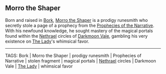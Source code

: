 ## Morro the Shaper

Born and raised in [Bork](../Places/Bork.md), [Morro the Shaper](../People/Morro_Shaper.md) is a prodigy runesmith who secretly stole a page of a prophecy from the [Prophecies of the Narrative](Prophecies%20of%20the%20Narrative.md). With his newfound knowledge, he sought mastery of the magical portals found within the [Nethrael](../Lore/Nethrael.md) circles of [Darkmoon Vale](../Places/Darkmoon_Vale.md), gambling his very existence on [The Lady](The%20Lady.md)'s whimsical favor.


---
TAGS: Bork | Morro the Shaper | prodigy runesmith | Prophecies of Narrative | stolen fragment | magical portals | [Nethrael](../Lore/Nethrael.md) circles | Darkmoon Vale | [The Lady](The%20Lady.md) | whimsical favor

